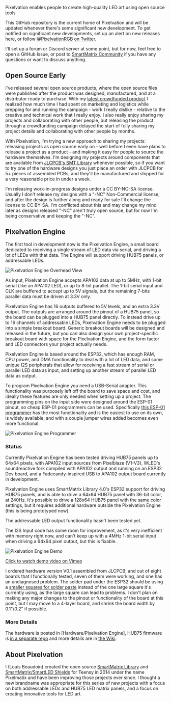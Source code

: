 Pixelvation enables people to create high-quality LED art using open source tools

This GitHub repository is the current home of Pixelvation and will be updated whenever there's some significant new development.  To get notified on significant new developments, set up an alert on new releases here, or follow [@PixelvationRGB on Twitter](https://twitter.com/PixelvationRgb).

I'll set up a forum or Discord server at some point, but for now, feel free to open a GitHub Issue, or post to [SmartMatrix Community](https://community.pixelmatix.com) if you have any questions or want to discuss anything.

## Open Source Early

I've released several open source products, where the open source files were published after the product was designed, manufactured, and at a distributor ready to purchase.  With my [latest crowdfunded product](https://www.crowdsupply.com/pixelmatix/smartled-shield-for-teensy-4) I realized how much time I had spent on marketing and logistics while prepping for and running the campaign - work I really dislike - relative to the creative and technical work that I really enjoy.  I also really enjoy sharing my projects and collaborating with other people, but releasing the product through a crowdfunding campaign delayed the start of fully sharing my project details and collaborating with other people by months.

With Pixelvation, I'm trying a new approach to sharing my projects: releasing projects as open source early on - well before I even have plans to release a project as a product - and making it easy for people to source the hardware themselves.  I'm designing my projects around components that are available from [JLCPCB's SMT Library](https://jlcpcb.com/parts) whenever possible, so if you want to try one of the hardware designs you just place an order with JLCPCB for 5+ pieces of assembled PCBs, and they'll be manufactured and shipped for a very reasonable price in under a week.

I'm releasing work-in-progress designs under a CC BY-NC-SA license.  Usually I don't release my designs with a "-NC" Non-Commercial license, and after the design is further along and ready for sale I'll change the license to CC BY-SA.  I'm conflicted about this and may change my mind later as designs released "-NC" aren't truly open source, but for now I'm being conservative and keeping the "-NC".

## Pixelvation Engine

The first tool in development now is the Pixelvation Engine, a small board dedicated to receiving a single stream of LED data via serial, and driving a lot of LEDs with that data.  The Engine will support driving HUB75 panels, or addressable LEDs.

![Pixelvation Engine Overhead View](https://raw.githubusercontent.com/wiki/Pixelvation/Pixelvation/photos/PixelvationEngineV01Top.jpg)

As input, Pixelvation Engine accepts APA102 data at up to 5MHz, with 1-bit serial (like an APA102 LED), or up to 8-bit parallel.  The 1-bit serial input and CLK are buffered to accept up to 5V signals, but the remaining 7-bits parallel data must be driven at 3.3V only.

Pixelvation Engine has 16 outputs buffered to 5V levels, and an extra 3.3V output.  The outputs are arranged around the pinout of a HUB75 panel, so the board can be plugged into a HUB75 panel directly.  To instead drive up to 16 channels of addressable LEDs, Pixelvation Engine needs to be plugged into a simple breakout board.  Generic breakout boards will be designed and released in the future, but you can also design your own project-specific breakout board with space for the Pixelvation Engine, and the form factor and LED connectors your project actually needs.

Pixelvation Engine is based around the ESP32, which has enough RAM, CPU power, and DMA functionality to deal with a lot of LED data, and some unique I2S peripherals that allow for receiving a fast stream of serial or parallel LED data as input, and setting up another stream of parallel LED data as output.

To program Pixelvation Engine you need a USB-Serial adapter.  This functionality was purposely left off the board to save space and cost, and ideally these features are only needed when setting up a project.  The programming pins on the input side were designed around the ESP-01 pinout, so cheap ESP-01 programmers can be used.  Specifically [this ESP-01 programmer](https://www.amazon.com/ESP-01S-Programmer-Adapter-Wireless-4-5-5-5V/dp/B07V556Q82) has the most functionality and is the easiest to use on its own, is widely available, and with a couple jumper wires added becomes even more functional.

![Pixelvation Engine Programmer](https://raw.githubusercontent.com/wiki/Pixelvation/Pixelvation/photos/PixelvationEngineProgrammer.jpg)

### Status

Currently Pixelvation Engine has been tested driving HUB75 panels up to 64x64 pixels, with APA102 input sources from Pixelblaze (V1-V3), WLED's soundreactive fork compiled with APA102 output and running on an ESP32 Dev board, and a Fadecandy-inspired USB to APA102 output board currently in development.

Pixelvation Engine uses SmartMatrix Library 4.0's ESP32 support for driving HUB75 panels, and is able to drive a 64x64 HUB75 panel with 36-bit color, at 240Hz.  It's possible to drive a 128x64 HUB75 panel with the same color settings, but it requires additional hardware outside the Pixelvation Engine (this is being prototyped now).

The addressable LED output functionality hasn't been tested yet.  

The I2S Input code has some room for improvement, as it's very inefficient with memory right now, and can't keep up with a 4MHz 1-bit serial input when driving a 64x64 pixel output, but this is fixable.

![Pixelvation Engine Demo](https://raw.githubusercontent.com/wiki/Pixelvation/Pixelvation/photos/PixelblazeV3PVEDemo2020-12.jpg)

[Click to watch demo video on Vimeo](https://vimeo.com/491391639/f8f3a9616e)

I ordered hardware version V0.1 assembled from JLCPCB, and out of eight boards that I functionally tested, seven of them were working, and one has an undiagnosed problem.  The solder pad under the ESP32 should be using a [smaller squares for solder paste](https://twitter.com/GregDavill/status/1326309124565467136) instead of the one large square it's currently using, as the large square can lead to problems.  I don't plan on making any major changes to the pinout or functionality of the board at this point, but I may move to a 4-layer board, and shrink the board width by 0.1"/0.2" if possible.

### More Details

The hardware is posted in [Hardware/Pixelvation Engine], HUB75 firmware is [in a separate repo](https://github.com/Pixelvation/PixelvationEngine_HUB75) and more details are in  [the Wiki](wiki).



## About Pixelvation

I (Louis Beaudoin) created the open source [SmartMatrix Library](https://github.com/pixelmatix/SmartMatrix) and [SmartMatrix/SmartLED Shields](http://docs.pixelmatix.com/SmartMatrix/shieldref.html) for Teensy in 2014 under the name Pixelmatix and have been improving those projects ever since.  I thought a new brandname was appropriate for this series of new projects with a focus on both addressable LEDs and HUB75 LED matrix panels, and a focus on creating innovative tools for LED art.
